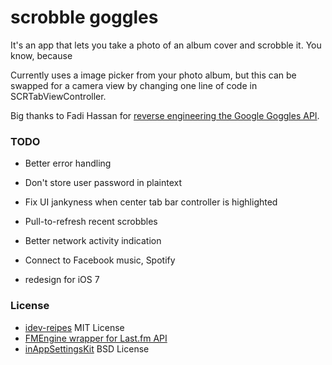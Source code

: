 scrobble goggles
==============

It's an app that lets you take a photo of an album cover and scrobble it. You know, because 

Currently uses a image picker from your photo album, but this can be swapped for
a camera view by changing one line of code in SCRTabViewController.

Big thanks to Fadi Hassan for [reverse engineering the Google Goggles API](http://notanothercodeblog.blogspot.com/2011/02/google-goggles-api.html).

### TODO

- Better error handling
- Don't store user password in plaintext
- Fix UI jankyness when center tab bar controller is highlighted
- Pull-to-refresh recent scrobbles
- Better network activity indication
- Connect to Facebook music, Spotify

- redesign for iOS 7

### License

- [idev-reipes](https://github.com/boctor/idev-recipes) MIT License
- [FMEngine wrapper for Last.fm API](https://github.com/westbaer/FMEngine)
- [inAppSettingsKit](https://github.com/futuretap/InAppSettingsKit) BSD License

